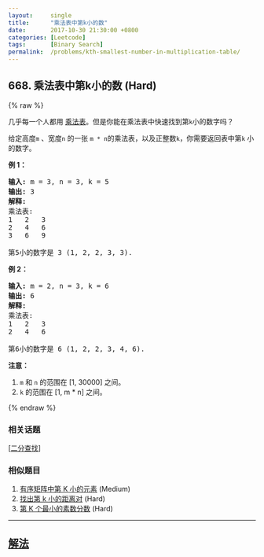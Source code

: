 ```yaml
---
layout:     single
title:      "乘法表中第k小的数"
date:       2017-10-30 21:30:00 +0800
categories: [Leetcode]
tags:       [Binary Search]
permalink:  /problems/kth-smallest-number-in-multiplication-table/
---
```


## 668. 乘法表中第k小的数 (Hard)

{% raw %}

<p>几乎每一个人都用&nbsp;<a href="https://baike.baidu.com/item/%E4%B9%98%E6%B3%95%E8%A1%A8">乘法表</a>。但是你能在乘法表中快速找到第<code>k</code>小的数字吗？</p>

<p>给定高度<code>m</code>&nbsp;、宽度<code>n</code> 的一张&nbsp;<code>m * n</code>的乘法表，以及正整数<code>k</code>，你需要返回表中第<code>k</code>&nbsp;小的数字。</p>

<p><strong>例&nbsp;1：</strong></p>

<pre>
<strong>输入:</strong> m = 3, n = 3, k = 5
<strong>输出:</strong> 3
<strong>解释:</strong> 
乘法表:
1	2	3
2	4	6
3	6	9

第5小的数字是 3 (1, 2, 2, 3, 3).
</pre>

<p><strong>例 2：</strong></p>

<pre>
<strong>输入:</strong> m = 2, n = 3, k = 6
<strong>输出:</strong> 6
<strong>解释:</strong> 
乘法表:
1	2	3
2	4	6

第6小的数字是 6 (1, 2, 2, 3, 4, 6).
</pre>

<p><strong>注意：</strong></p>

<ol>
	<li><code>m</code> 和&nbsp;<code>n</code>&nbsp;的范围在 [1, 30000] 之间。</li>
	<li><code>k</code> 的范围在 [1, m * n] 之间。</li>
</ol>

{% endraw %}

### 相关话题
  [[二分查找](https://github.com/openset/leetcode/tree/master/tag/binary-search/README.md)]

### 相似题目
  1. [有序矩阵中第 K 小的元素](/problems/kth-smallest-element-in-a-sorted-matrix) (Medium)
  1. [找出第 k 小的距离对](/problems/find-k-th-smallest-pair-distance) (Hard)
  1. [第 K 个最小的素数分数](/problems/k-th-smallest-prime-fraction) (Hard)

---

## [解法](https://github.com/openset/leetcode/tree/master/problems/kth-smallest-number-in-multiplication-table)
